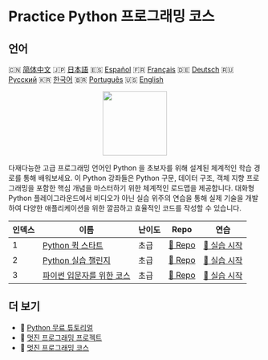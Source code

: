 # Practice Python 프로그래밍 코스

## 언어

🇨🇳 [简体中文](README_zh.md) 🇯🇵 [日本語](README_ja.md) 🇪🇸 [Español](README_es.md) 🇫🇷 [Français](README_fr.md) 🇩🇪 [Deutsch](README_de.md) 🇷🇺 [Русский](README_ru.md) 🇰🇷 [한국어](README_ko.md) 🇧🇷 [Português](README_pt.md) 🇺🇸 [English](README.md) 

<div align="center">
<img width="128px" src="https://file.labex.io/path/E4pVLzVNCjyM.png">
</div>

다재다능한 고급 프로그래밍 언어인 Python 을 초보자를 위해 설계된 체계적인 학습 경로를 통해 배워보세요. 이 Python 강좌들은 Python 구문, 데이터 구조, 객체 지향 프로그래밍을 포함한 핵심 개념을 마스터하기 위한 체계적인 로드맵을 제공합니다. 대화형 Python 플레이그라운드에서 비디오가 아닌 실습 위주의 연습을 통해 실제 기술을 개발하여 다양한 애플리케이션을 위한 깔끔하고 효율적인 코드를 작성할 수 있습니다.

|   인덱스 | 이름                                                                          | 난이도   | Repo                                                                | 연습                                                                   |
|----------|-------------------------------------------------------------------------------|----------|---------------------------------------------------------------------|------------------------------------------------------------------------|
|        1 | [Python 퀵 스타트](https://labex.io/ko/courses/quick-start-with-python)       | 초급     | [🔗 Repo](https://github.com/labex-labs/quick-start-with-python)    | [🚀 실습 시작](https://labex.io/ko/courses/quick-start-with-python)    |
|        2 | [Python 실습 챌린지](https://labex.io/ko/courses/python-practice-challenges)  | 초급     | [🔗 Repo](https://github.com/labex-labs/python-practice-challenges) | [🚀 실습 시작](https://labex.io/ko/courses/python-practice-challenges) |
|        3 | [파이썬 입문자를 위한 코스](https://labex.io/ko/courses/python-for-beginners) | 초급     | [🔗 Repo](https://github.com/labex-labs/python-for-beginners)       | [🚀 실습 시작](https://labex.io/ko/courses/python-for-beginners)       |

## 더 보기

- 🔗 [Python 무료 튜토리얼](https://github.com/labex-labs/python-free-tutorials)
- 🔗 [멋진 프로그래밍 프로젝트](https://github.com/labex-labs/awesome-programming-projects)
- 🔗 [멋진 프로그래밍 코스](https://github.com/labex-labs/awesome-programming-courses)

